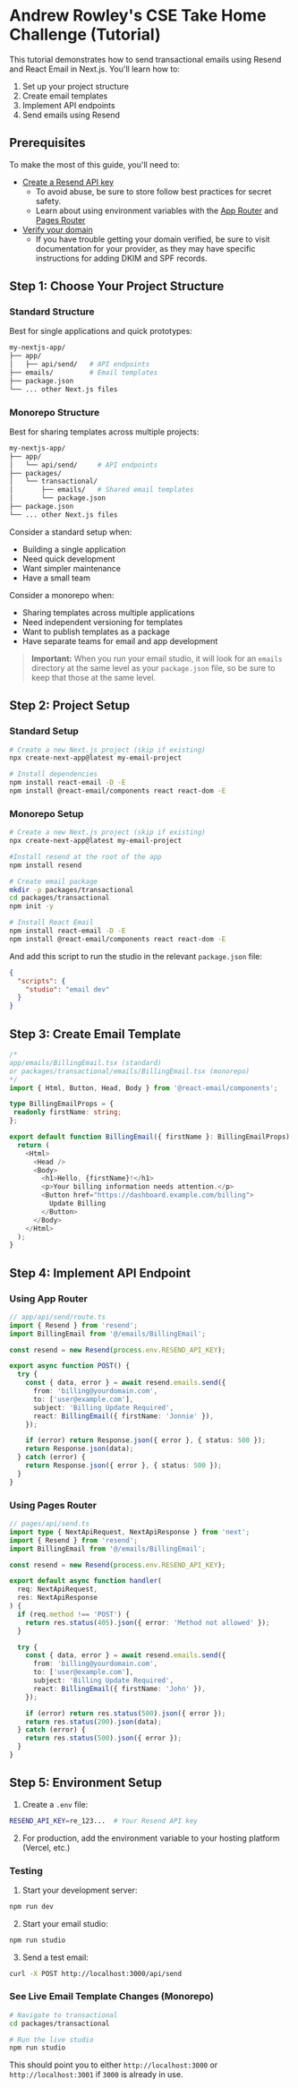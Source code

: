 # Andrew Rowley's CSE Take Home Challenge (Tutorial)

This tutorial demonstrates how to send transactional emails using Resend and React Email in Next.js. You'll learn how to:

1. Set up your project structure
2. Create email templates
3. Implement API endpoints
4. Send emails using Resend

## Prerequisites

To make the most of this guide, you'll need to:

- [Create a Resend API key](https://resend.com/api-keys)
  - To avoid abuse, be sure to store follow best practices for secret safety.
  - Learn about using environment variables with the [App Router](https://nextjs.org/docs/app/building-your-application/configuring/environment-variables) and [Pages Router](https://nextjs.org/docs/pages/building-your-application/configuring/environment-variables)
- [Verify your domain](https://resend.com/domains)
  - If you have trouble getting your domain verified, be sure to visit documentation for your provider, as they may have specific instructions for adding DKIM and SPF records.

## Step 1: Choose Your Project Structure

### Standard Structure

Best for single applications and quick prototypes:

```bash
my-nextjs-app/
├── app/
│   ├── api/send/   # API endpoints
├── emails/         # Email templates
├── package.json
└── ... other Next.js files
```

### Monorepo Structure

Best for sharing templates across multiple projects:

```bash
my-nextjs-app/
├── app/
│   └── api/send/     # API endpoints
├── packages/
│   └── transactional/
│       ├── emails/   # Shared email templates
│       └── package.json
├── package.json
└── ... other Next.js files
```

Consider a standard setup when:

- Building a single application
- Need quick development
- Want simpler maintenance
- Have a small team

Consider a monorepo when:

- Sharing templates across multiple applications
- Need independent versioning for templates
- Want to publish templates as a package
- Have separate teams for email and app development

> **Important:** When you run your email studio, it will look for an `emails` directory at the same level as your `package.json` file, so be sure to keep that those at the same level.

## Step 2: Project Setup

### Standard Setup

```bash
# Create a new Next.js project (skip if existing)
npx create-next-app@latest my-email-project

# Install dependencies
npm install react-email -D -E
npm install @react-email/components react react-dom -E
```

### Monorepo Setup

```bash
# Create a new Next.js project (skip if existing)
npx create-next-app@latest my-email-project

#Install resend at the root of the app
npm install resend

# Create email package
mkdir -p packages/transactional
cd packages/transactional
npm init -y

# Install React Email
npm install react-email -D -E
npm install @react-email/components react react-dom -E
```

And add this script to run the studio in the relevant `package.json` file:

```json
{
  "scripts": {
    "studio": "email dev"
  }
}
```

## Step 3: Create Email Template

```typescript
/*
app/emails/BillingEmail.tsx (standard)
or packages/transactional/emails/BillingEmail.tsx (monorepo)
*/
import { Html, Button, Head, Body } from '@react-email/components';

type BillingEmailProps = {
 readonly firstName: string;
};

export default function BillingEmail({ firstName }: BillingEmailProps) {
  return (
    <Html>
      <Head />
      <Body>
        <h1>Hello, {firstName}!</h1>
        <p>Your billing information needs attention.</p>
        <Button href="https://dashboard.example.com/billing">
          Update Billing
        </Button>
      </Body>
    </Html>
  );
}
```

## Step 4: Implement API Endpoint

### Using App Router

```typescript
// app/api/send/route.ts
import { Resend } from 'resend';
import BillingEmail from '@/emails/BillingEmail';

const resend = new Resend(process.env.RESEND_API_KEY);

export async function POST() {
  try {
    const { data, error } = await resend.emails.send({
      from: 'billing@yourdomain.com',
      to: ['user@example.com'],
      subject: 'Billing Update Required',
      react: BillingEmail({ firstName: 'Jonnie' }),
    });

    if (error) return Response.json({ error }, { status: 500 });
    return Response.json(data);
  } catch (error) {
    return Response.json({ error }, { status: 500 });
  }
}
```

### Using Pages Router

```typescript
// pages/api/send.ts
import type { NextApiRequest, NextApiResponse } from 'next';
import { Resend } from 'resend';
import BillingEmail from '@/emails/BillingEmail';

const resend = new Resend(process.env.RESEND_API_KEY);

export default async function handler(
  req: NextApiRequest,
  res: NextApiResponse
) {
  if (req.method !== 'POST') {
    return res.status(405).json({ error: 'Method not allowed' });
  }

  try {
    const { data, error } = await resend.emails.send({
      from: 'billing@yourdomain.com',
      to: ['user@example.com'],
      subject: 'Billing Update Required',
      react: BillingEmail({ firstName: 'John' }),
    });

    if (error) return res.status(500).json({ error });
    return res.status(200).json(data);
  } catch (error) {
    return res.status(500).json({ error });
  }
}
```

## Step 5: Environment Setup

1. Create a `.env` file:

```bash
RESEND_API_KEY=re_123...  # Your Resend API key
```

2. For production, add the environment variable to your hosting platform (Vercel, etc.)

### Testing

1. Start your development server:

```bash
npm run dev
```

2. Start your email studio:

```bash
npm run studio
```

3. Send a test email:

```bash
curl -X POST http://localhost:3000/api/send
```

### See Live Email Template Changes (Monorepo)

```bash
# Navigate to transactional
cd packages/transactional

# Run the live studio
npm run studio
```

This should point you to either `http://localhost:3000` or `http://localhost:3001` if `3000` is already in use.
